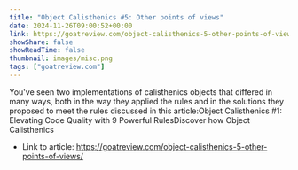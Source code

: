 ```yaml
---
title: "Object Calisthenics #5: Other points of views"
date: 2024-11-26T09:00:52+00:00
link: https://goatreview.com/object-calisthenics-5-other-points-of-views/
showShare: false
showReadTime: false
thumbnail: images/misc.png
tags: ["goatreview.com"]
---
```

You've seen two implementations of calisthenics objects that differed in many ways, both in the way they applied the rules and in the solutions they proposed to meet the rules discussed in this article:Object Calisthenics #1: Elevating Code Quality with 9 Powerful RulesDiscover how Object Calisthenics

- Link to article: https://goatreview.com/object-calisthenics-5-other-points-of-views/